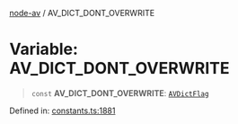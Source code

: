 [node-av](../globals.md) / AV\_DICT\_DONT\_OVERWRITE

# Variable: AV\_DICT\_DONT\_OVERWRITE

> `const` **AV\_DICT\_DONT\_OVERWRITE**: [`AVDictFlag`](../type-aliases/AVDictFlag.md)

Defined in: [constants.ts:1881](https://github.com/seydx/av/blob/f8631fc881b394300b1479f511d55cf1c370a87f/src/constants/constants.ts#L1881)

